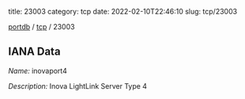 title: 23003
category: tcp
date: 2022-02-10T22:46:10
slug: tcp/23003

[portdb](/) / [tcp](/category/tcp.html) / 23003


## IANA Data

_Name:_ inovaport4

_Description:_ Inova LightLink Server Type 4

